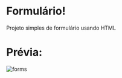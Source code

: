 # Formulário!
Projeto simples de formulário usando HTML

# Prévia:
![forms](https://github.com/user-attachments/assets/3f7dc26a-5afe-49f3-a690-2bc3abf79e3f)
